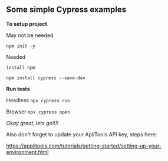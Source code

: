 ## Some simple Cypress examples

**To setup project**

May not be needed

``` npm init -y ```

Needed

``` install npm ```

 ``` npm install cypress --save-dev ```


**Run tests**

Headless
 ``` npx cypress run ```
 
 Browser
 ``` npx cypress open ```

*Okay great, lets go!!!!*

Also don't forget to update your ApliTools API key, steps here:

https://applitools.com/tutorials/getting-started/setting-up-your-environment.html
